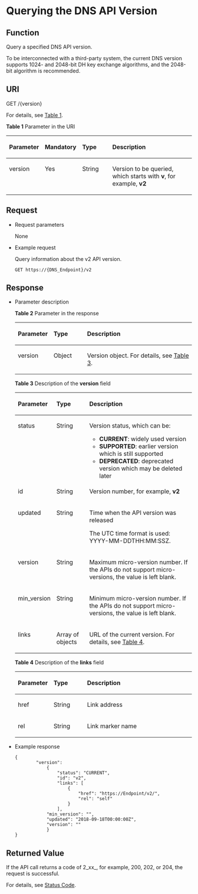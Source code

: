 # Querying the DNS API Version<a name="dns_api_61002"></a>

## Function<a name="section3569153217343"></a>

Query a specified DNS API version.

To be interconnected with a third-party system, the current DNS version supports 1024- and 2048-bit DH key exchange algorithms, and the 2048-bit algorithm is recommended.

## URI<a name="section6163262617350"></a>

GET /\{version\}

For details, see  [Table 1](#table14024165).

**Table  1**  Parameter in the URI

<a name="table14024165"></a>
<table><thead align="left"><tr id="row26592044"><th class="cellrowborder" valign="top" width="15.459999999999999%" id="mcps1.2.5.1.1"><p id="p6471942"><a name="p6471942"></a><a name="p6471942"></a><strong id="b162774213314533_1"><a name="b162774213314533_1"></a><a name="b162774213314533_1"></a>Parameter</strong></p>
</th>
<th class="cellrowborder" valign="top" width="15.459999999999999%" id="mcps1.2.5.1.2"><p id="p54465313"><a name="p54465313"></a><a name="p54465313"></a><strong id="b593421527191713"><a name="b593421527191713"></a><a name="b593421527191713"></a>Mandatory</strong></p>
</th>
<th class="cellrowborder" valign="top" width="17.53%" id="mcps1.2.5.1.3"><p id="p49614245"><a name="p49614245"></a><a name="p49614245"></a><strong id="b7804141120356_1"><a name="b7804141120356_1"></a><a name="b7804141120356_1"></a>Type</strong></p>
</th>
<th class="cellrowborder" valign="top" width="51.55%" id="mcps1.2.5.1.4"><p id="p59330872"><a name="p59330872"></a><a name="p59330872"></a><strong id="b842352706112423_1"><a name="b842352706112423_1"></a><a name="b842352706112423_1"></a>Description</strong></p>
</th>
</tr>
</thead>
<tbody><tr id="row41071365"><td class="cellrowborder" valign="top" width="15.459999999999999%" headers="mcps1.2.5.1.1 "><p id="p38446258"><a name="p38446258"></a><a name="p38446258"></a>version</p>
</td>
<td class="cellrowborder" valign="top" width="15.459999999999999%" headers="mcps1.2.5.1.2 "><p id="p27139175"><a name="p27139175"></a><a name="p27139175"></a>Yes</p>
</td>
<td class="cellrowborder" valign="top" width="17.53%" headers="mcps1.2.5.1.3 "><p id="p50789581"><a name="p50789581"></a><a name="p50789581"></a>String</p>
</td>
<td class="cellrowborder" valign="top" width="51.55%" headers="mcps1.2.5.1.4 "><p id="p20315403"><a name="p20315403"></a><a name="p20315403"></a>Version to be queried, which starts with <strong id="b842352706141446"><a name="b842352706141446"></a><a name="b842352706141446"></a>v</strong>, for example, <strong id="b842352706141516"><a name="b842352706141516"></a><a name="b842352706141516"></a>v2</strong></p>
</td>
</tr>
</tbody>
</table>

## Request<a name="section4207148117353"></a>

-   Request parameters

    None

-   Example request

    Query information about the v2 API version.

    ```
    GET https://{DNS_Endpoint}/v2
    ```


## Response<a name="section01535143610"></a>

-   Parameter description

    **Table  2**  Parameter in the response

    <a name="table6255205892049"></a>
    <table><thead align="left"><tr id="row1727035092049"><th class="cellrowborder" valign="top" width="18.18%" id="mcps1.2.4.1.1"><p id="p5672109992049"><a name="p5672109992049"></a><a name="p5672109992049"></a><strong id="b162774213314533_3"><a name="b162774213314533_3"></a><a name="b162774213314533_3"></a>Parameter</strong></p>
    </th>
    <th class="cellrowborder" valign="top" width="19.189999999999998%" id="mcps1.2.4.1.2"><p id="p3100628892049"><a name="p3100628892049"></a><a name="p3100628892049"></a><strong id="b7804141120356_3"><a name="b7804141120356_3"></a><a name="b7804141120356_3"></a>Type</strong></p>
    </th>
    <th class="cellrowborder" valign="top" width="62.629999999999995%" id="mcps1.2.4.1.3"><p id="p2848141492049"><a name="p2848141492049"></a><a name="p2848141492049"></a><strong id="b842352706112423_3"><a name="b842352706112423_3"></a><a name="b842352706112423_3"></a>Description</strong></p>
    </th>
    </tr>
    </thead>
    <tbody><tr id="row2529320492049"><td class="cellrowborder" valign="top" width="18.18%" headers="mcps1.2.4.1.1 "><p id="p3548368392049"><a name="p3548368392049"></a><a name="p3548368392049"></a>version</p>
    </td>
    <td class="cellrowborder" valign="top" width="19.189999999999998%" headers="mcps1.2.4.1.2 "><p id="p5560610792049"><a name="p5560610792049"></a><a name="p5560610792049"></a>Object</p>
    </td>
    <td class="cellrowborder" valign="top" width="62.629999999999995%" headers="mcps1.2.4.1.3 "><p id="p780080392049"><a name="p780080392049"></a><a name="p780080392049"></a>Version object. For details, see <a href="#table3345872992049">Table 3</a>.</p>
    </td>
    </tr>
    </tbody>
    </table>

    **Table  3**  Description of the  **version**  field

    <a name="table3345872992049"></a>
    <table><thead align="left"><tr id="row4161787792049"><th class="cellrowborder" valign="top" width="18%" id="mcps1.2.4.1.1"><p id="p1560490192049"><a name="p1560490192049"></a><a name="p1560490192049"></a><strong id="b162774213314533_5"><a name="b162774213314533_5"></a><a name="b162774213314533_5"></a>Parameter</strong></p>
    </th>
    <th class="cellrowborder" valign="top" width="19%" id="mcps1.2.4.1.2"><p id="p5603748692049"><a name="p5603748692049"></a><a name="p5603748692049"></a><strong id="b7804141120356_5"><a name="b7804141120356_5"></a><a name="b7804141120356_5"></a>Type</strong></p>
    </th>
    <th class="cellrowborder" valign="top" width="63%" id="mcps1.2.4.1.3"><p id="p4274248792049"><a name="p4274248792049"></a><a name="p4274248792049"></a><strong id="b842352706112423_5"><a name="b842352706112423_5"></a><a name="b842352706112423_5"></a>Description</strong></p>
    </th>
    </tr>
    </thead>
    <tbody><tr id="row3958938492049"><td class="cellrowborder" valign="top" width="18%" headers="mcps1.2.4.1.1 "><p id="p5262353092049"><a name="p5262353092049"></a><a name="p5262353092049"></a>status</p>
    </td>
    <td class="cellrowborder" valign="top" width="19%" headers="mcps1.2.4.1.2 "><p id="p3464752492049"><a name="p3464752492049"></a><a name="p3464752492049"></a>String</p>
    </td>
    <td class="cellrowborder" valign="top" width="63%" headers="mcps1.2.4.1.3 "><p id="p848217563142"><a name="p848217563142"></a><a name="p848217563142"></a>Version status, which can be:</p>
    <a name="ul1897113391488"></a><a name="ul1897113391488"></a><ul id="ul1897113391488"><li><strong id="b04019265257"><a name="b04019265257"></a><a name="b04019265257"></a>CURRENT</strong>: widely used version</li><li><strong id="b176585275259"><a name="b176585275259"></a><a name="b176585275259"></a>SUPPORTED</strong>: earlier version which is still supported</li><li><strong id="b16212132942515"><a name="b16212132942515"></a><a name="b16212132942515"></a>DEPRECATED</strong>: deprecated version which may be deleted later</li></ul>
    </td>
    </tr>
    <tr id="row2511266892049"><td class="cellrowborder" valign="top" width="18%" headers="mcps1.2.4.1.1 "><p id="p2086025192049"><a name="p2086025192049"></a><a name="p2086025192049"></a>id</p>
    </td>
    <td class="cellrowborder" valign="top" width="19%" headers="mcps1.2.4.1.2 "><p id="p1195876692049"><a name="p1195876692049"></a><a name="p1195876692049"></a>String</p>
    </td>
    <td class="cellrowborder" valign="top" width="63%" headers="mcps1.2.4.1.3 "><p id="p2913599892049"><a name="p2913599892049"></a><a name="p2913599892049"></a>Version number, for example, <strong id="b84235270614227"><a name="b84235270614227"></a><a name="b84235270614227"></a>v2</strong></p>
    </td>
    </tr>
    <tr id="row15102829192914"><td class="cellrowborder" valign="top" width="18%" headers="mcps1.2.4.1.1 "><p id="p5102192912291"><a name="p5102192912291"></a><a name="p5102192912291"></a>updated</p>
    </td>
    <td class="cellrowborder" valign="top" width="19%" headers="mcps1.2.4.1.2 "><p id="p1710232902916"><a name="p1710232902916"></a><a name="p1710232902916"></a>String</p>
    </td>
    <td class="cellrowborder" valign="top" width="63%" headers="mcps1.2.4.1.3 "><p id="p1410222992917"><a name="p1410222992917"></a><a name="p1410222992917"></a>Time when the API version was released</p>
    <p id="p1481431019435"><a name="p1481431019435"></a><a name="p1481431019435"></a>The UTC time format is used: YYYY-MM-DDTHH:MM:SSZ.</p>
    </td>
    </tr>
    <tr id="row6155145713164"><td class="cellrowborder" valign="top" width="18%" headers="mcps1.2.4.1.1 "><p id="p81562578165"><a name="p81562578165"></a><a name="p81562578165"></a>version</p>
    </td>
    <td class="cellrowborder" valign="top" width="19%" headers="mcps1.2.4.1.2 "><p id="p161560570169"><a name="p161560570169"></a><a name="p161560570169"></a>String</p>
    </td>
    <td class="cellrowborder" valign="top" width="63%" headers="mcps1.2.4.1.3 "><p id="p138029367173"><a name="p138029367173"></a><a name="p138029367173"></a>Maximum micro-version number. If the APIs do not support micro-versions, the value is left blank.</p>
    </td>
    </tr>
    <tr id="row5867187131816"><td class="cellrowborder" valign="top" width="18%" headers="mcps1.2.4.1.1 "><p id="p586811716185"><a name="p586811716185"></a><a name="p586811716185"></a>min_version</p>
    </td>
    <td class="cellrowborder" valign="top" width="19%" headers="mcps1.2.4.1.2 "><p id="p1686820701814"><a name="p1686820701814"></a><a name="p1686820701814"></a>String</p>
    </td>
    <td class="cellrowborder" valign="top" width="63%" headers="mcps1.2.4.1.3 "><p id="p8453122951815"><a name="p8453122951815"></a><a name="p8453122951815"></a>Minimum micro-version number. If the APIs do not support micro-versions, the value is left blank.</p>
    </td>
    </tr>
    <tr id="row6089739292049"><td class="cellrowborder" valign="top" width="18%" headers="mcps1.2.4.1.1 "><p id="p3374170192049"><a name="p3374170192049"></a><a name="p3374170192049"></a>links</p>
    </td>
    <td class="cellrowborder" valign="top" width="19%" headers="mcps1.2.4.1.2 "><p id="p4872327592049"><a name="p4872327592049"></a><a name="p4872327592049"></a>Array of objects</p>
    </td>
    <td class="cellrowborder" valign="top" width="63%" headers="mcps1.2.4.1.3 "><p id="p5427120992049"><a name="p5427120992049"></a><a name="p5427120992049"></a>URL of the current version. For details, see <a href="#table0172144213344">Table 4</a>.</p>
    </td>
    </tr>
    </tbody>
    </table>

    **Table  4**  Description of the  **links**  field

    <a name="table0172144213344"></a>
    <table><thead align="left"><tr id="row917304253418"><th class="cellrowborder" valign="top" width="18%" id="mcps1.2.4.1.1"><p id="p101731742153416"><a name="p101731742153416"></a><a name="p101731742153416"></a><strong id="b72591837112616"><a name="b72591837112616"></a><a name="b72591837112616"></a>Parameter</strong></p>
    </th>
    <th class="cellrowborder" valign="top" width="19.25%" id="mcps1.2.4.1.2"><p id="p0174542163418"><a name="p0174542163418"></a><a name="p0174542163418"></a><strong id="b1837055"><a name="b1837055"></a><a name="b1837055"></a>Type</strong></p>
    </th>
    <th class="cellrowborder" valign="top" width="62.74999999999999%" id="mcps1.2.4.1.3"><p id="p7174194243414"><a name="p7174194243414"></a><a name="p7174194243414"></a><strong id="b116191914172617"><a name="b116191914172617"></a><a name="b116191914172617"></a>Description</strong></p>
    </th>
    </tr>
    </thead>
    <tbody><tr id="row1917494211345"><td class="cellrowborder" valign="top" width="18%" headers="mcps1.2.4.1.1 "><p id="p13174134215348"><a name="p13174134215348"></a><a name="p13174134215348"></a>href</p>
    </td>
    <td class="cellrowborder" valign="top" width="19.25%" headers="mcps1.2.4.1.2 "><p id="p181741642173417"><a name="p181741642173417"></a><a name="p181741642173417"></a>String</p>
    </td>
    <td class="cellrowborder" valign="top" width="62.74999999999999%" headers="mcps1.2.4.1.3 "><p id="p1017434223419"><a name="p1017434223419"></a><a name="p1017434223419"></a>Link address</p>
    </td>
    </tr>
    <tr id="row455095771113"><td class="cellrowborder" valign="top" width="18%" headers="mcps1.2.4.1.1 "><p id="p10551115771111"><a name="p10551115771111"></a><a name="p10551115771111"></a>rel</p>
    </td>
    <td class="cellrowborder" valign="top" width="19.25%" headers="mcps1.2.4.1.2 "><p id="p17552957121114"><a name="p17552957121114"></a><a name="p17552957121114"></a>String</p>
    </td>
    <td class="cellrowborder" valign="top" width="62.74999999999999%" headers="mcps1.2.4.1.3 "><p id="p14552657201118"><a name="p14552657201118"></a><a name="p14552657201118"></a>Link marker name</p>
    </td>
    </tr>
    </tbody>
    </table>

-   Example response

    ```
    {
            "version": 
                {
                    "status": "CURRENT",
                    "id": "v2",
                    "links": [
                        {
                            "href": "https://Endpoint/v2/",
                            "rel": "self"
                        }
                    ],
                "min_version": "",
                "updated": "2018-09-18T00:00:00Z",
                "version": ""
                }
    }
    ```


## Returned Value<a name="section9249181042119"></a>

If the API call returns a code of 2_xx_, for example, 200, 202, or 204, the request is successful.

For details, see  [Status Code](status-code.md).

